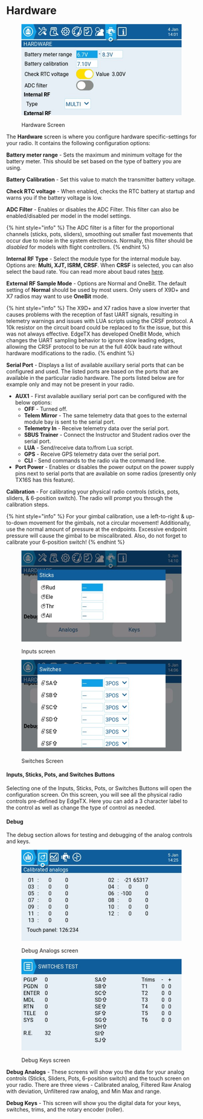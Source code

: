 # Hardware

<figure><img src="../../../.gitbook/assets/hardware.jpg" alt=""><figcaption><p>Hardware Screen</p></figcaption></figure>

The **Hardware** screen is where you configure hardware specific-settings for your radio. It contains the following configuration options:

**Battery meter range** - Sets the maximum and minimum voltage for the battery meter. This should be set based on the type of battery you are using.

**Battery Calibration** - Set this value to match the transmitter battery voltage.

**Check RTC voltage** - When enabled, checks the RTC battery at startup and warns you if the battery voltage is low.

**ADC Filter** - Enables or disables the ADC Filter. This filter can also be enabled/disabled per model in the model settings.

{% hint style="info" %}
The ADC filter is a filter for the proportional channels (sticks, pots, sliders), smoothing out smaller fast movements that occur due to noise in the system electronics. Normally, this filter should be _disabled_ for models with flight controllers.&#x20;
{% endhint %}

**Internal RF Type** - Select the module type for the internal module bay. Options are: **Multi, XJT, ISRM, CRSF**.  When **CRSF** is selected, you can also select the baud rate. You can read more about baud rates [here](https://www.expresslrs.org/2.0/quick-start/transmitters/tx-prep/).

**External RF Sample Mode** - Options are Normal and OneBit. The default setting of **Normal** should be used by most users. Only users of  X9D+ and X7 radios may want to use **OneBit** mode.

{% hint style="info" %}
The X9D+ and X7 radios have a slow inverter that causes problems with the reception of fast UART signals, resulting in telemetry warnings and issues with LUA scripts using the CRSF protocol. A 10k resistor on the circuit board could be replaced to fix the issue, but this was not always effective. EdgeTX has developed OneBit Mode, which changes the UART sampling behavior to ignore slow leading edges, allowing the CRSF protocol to be run at the full 400k baud rate without hardware modifications to the radio.
{% endhint %}

**Serial Port** - Displays a list of available auxiliary serial ports that can be configured and used. The listed ports are based on the ports that are available in the particular radio hardware. The ports listed below are for example only and may not be present in your radio.

* **AUX1** - First available auxiliary serial port can be configured with the below options:
  * **OFF** - Turned off.
  * **Telem Mirror** - The same telemetry data that goes to the external module bay is sent to the serial port.&#x20;
  * **Telemetry In** - Receive telemetry data over the serial port.
  * **SBUS Trainer** - Connect the Instructor and Student radios over the serial port.
  * **LUA** - Send/receive data to/from Lua script.
  * **GPS** - Receive GPS telemetry data over the serial port.
  * **CLI** - Send commands to the radio via the command line.&#x20;
* **Port Power** - Enables or disables the power output on the power supply pins next to serial ports that are available on some radios (presently only TX16S has this feature).

**Calibration** - For calibrating your physical radio controls (sticks, pots, sliders, & 6-position switch). The radio will prompt you through the calibration steps.&#x20;

{% hint style="info" %}
For your gimbal calibration, use a left-to-right & up-to-down movement for the gimbals, not a circular movement! Additionally, use the normal amount of pressure at the endpoints. Excessive endpoint pressure will cause the gimbal to be miscalibrated. Also, do not forget to calibrate your 6-position switch!
{% endhint %}

<div>

<figure><img src="../../../.gitbook/assets/hardware3.jpg" alt=""><figcaption><p>Inputs screen</p></figcaption></figure>

 

<figure><img src="../../../.gitbook/assets/hardware2.jpg" alt=""><figcaption><p>Switches Screen</p></figcaption></figure>

</div>

#### Inputs, Sticks, Pots, and Switches Buttons

Selecting one of the Inputs, Sticks, Pots, or Switches Buttons will open the configuration screen.  On this screen, you will see all the physical radio controls pre-defined by EdgeTX.  Here you can add a 3 character label to the control as well as change the type of control as needed.

#### Debug

The debug section allows for testing and debugging of the analog controls and keys.

<div>

<figure><img src="../../../.gitbook/assets/hardware4.jpg" alt=""><figcaption><p>Debug Analogs screen</p></figcaption></figure>

 

<figure><img src="../../../.gitbook/assets/hardware5.jpg" alt=""><figcaption><p>Debug Keys screen</p></figcaption></figure>

</div>

**Debug Analogs**  - These screens will show you the data for your analog controls (Sticks, Sliders, Pots, 6-position switch) and the touch screen on your radio. There are three views - Calibrated analog, Filtered Raw Analog with deviation, Unfiltered raw analog, and Min Max and range.&#x20;

**Debug Keys** - This screen will show you the digital data for your keys, switches, trims, and the rotary encoder (roller).
